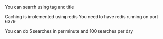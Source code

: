 You can search using tag and title

Caching is implemented using redis
You need to have redis running on port 6379

You can do 5 searches in per minute and 100 searches per day
